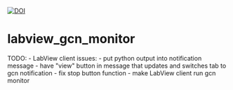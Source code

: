 [![DOI](https://zenodo.org/badge/DOI/10.5281/zenodo.10783621.svg)](https://doi.org/10.5281/zenodo.10783621)
# labview_gcn_monitor
TODO:
    - LabView client issues:
        - put python output into notification message
        - have "view" button in message that updates and switches tab to gcn notification
        - fix stop button function
        - make LabView client run gcn monitor
